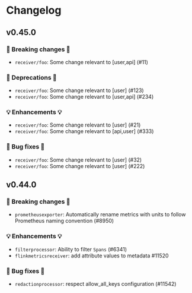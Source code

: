 # Changelog

<!-- next version -->

## v0.45.0

### 🛑 Breaking changes 🛑

- `receiver/foo`: Some change relevant to [user,api] (#11)

### 🚩 Deprecations 🚩

- `receiver/foo`: Some change relevant to [user] (#123)
- `receiver/foo`: Some change relevant to [user,api] (#234)

### 💡 Enhancements 💡

- `receiver/foo`: Some change relevant to [user] (#21)
- `receiver/foo`: Some change relevant to [api,user] (#333)

### 🧰 Bug fixes 🧰

- `receiver/foo`: Some change relevant to [user] (#32)
- `receiver/foo`: Some change relevant to [user] (#222)

## v0.44.0

### 🛑 Breaking changes 🛑

- `prometheusexporter`: Automatically rename metrics with units to follow Prometheus naming convention (#8950)

### 💡 Enhancements 💡

- `filterprocessor`: Ability to filter `Spans` (#6341)
- `flinkmetricsreceiver`: add attribute values to metadata #11520

### 🧰 Bug fixes 🧰

- `redactionprocessor`: respect allow_all_keys configuration (#11542)
